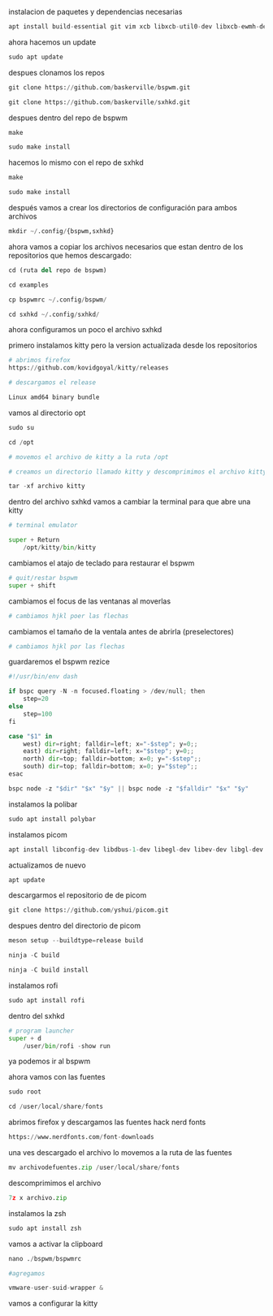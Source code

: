 
instalacion de paquetes y dependencias necesarias

```python
apt install build-essential git vim xcb libxcb-util0-dev libxcb-ewmh-dev libxcb-randr0-dev libxcb-icccm4-dev libxcb-keysyms1-dev libxcb-xinerama0-dev libasound2-dev libxcb-xtest0-dev libxcb-shape0-dev
```

ahora hacemos un update

```python
sudo apt update
```

despues clonamos los repos 

```python
git clone https://github.com/baskerville/bspwm.git

git clone https://github.com/baskerville/sxhkd.git
```

despues dentro del repo de bspwm

```python
make

sudo make install
```

hacemos lo mismo con el repo de sxhkd

```python
make

sudo make install
```

después vamos a crear los directorios de configuración para ambos archivos

```python
mkdir ~/.config/{bspwm,sxhkd}
```

ahora vamos a copiar los archivos necesarios que estan dentro de los repositorios que hemos descargado:

```python
cd (ruta del repo de bspwm)

cd examples

cp bspwmrc ~/.config/bspwm/

cd sxhkd ~/.config/sxhkd/
```

ahora configuramos un poco el archivo sxhkd

primero instalamos kitty pero la version actualizada desde los repositorios
```python
# abrimos firefox
https://github.com/kovidgoyal/kitty/releases

# descargamos el release

Linux amd64 binary bundle
```

vamos al directorio opt
```python
sudo su

cd /opt

# movemos el archivo de kitty a la ruta /opt

# creamos un directorio llamado kitty y descomprimimos el archivo kitty

tar -xf archivo kitty
```

dentro del archivo sxhkd vamos a cambiar la terminal para que abre una kitty

```python
# terminal emulator

super + Return
	/opt/kitty/bin/kitty
```

cambiamos el atajo de teclado para restaurar el bspwm

```python
# quit/restar bspwm
super + shift
```

cambiamos el focus de las ventanas al moverlas
```python
# cambiamos hjkl poer las flechas
```

cambiamos el tamaño de la ventala antes de abrirla (preselectores)
```python
# cambiamos hjkl por las flechas
```

guardaremos el bspwm rezice

```python
#!/usr/bin/env dash

if bspc query -N -n focused.floating > /dev/null; then
	step=20
else
	step=100
fi

case "$1" in
	west) dir=right; falldir=left; x="-$step"; y=0;;
	east) dir=right; falldir=left; x="$step"; y=0;;
	north) dir=top; falldir=bottom; x=0; y="-$step";;
	south) dir=top; falldir=bottom; x=0; y="$step";;
esac

bspc node -z "$dir" "$x" "$y" || bspc node -z "$falldir" "$x" "$y"
```

instalamos la polibar 
```python
sudo apt install polybar
```

instalamos picom
```python
apt install libconfig-dev libdbus-1-dev libegl-dev libev-dev libgl-dev libepoxy-dev libpcre2-dev libpixman-1-dev libx11-xcb-dev libxcb1-dev libxcb-composite0-dev libxcb-damage0-dev libxcb-glx0-dev libxcb-image0-dev libxcb-present-dev libxcb-randr0-dev libxcb-render0-dev libxcb-render-util0-dev libxcb-shape0-dev libxcb-util-dev libxcb-xfixes0-dev meson ninja-build uthash-dev -y
```

actualizamos de nuevo
```python
apt update
```

descargarmos el repositorio de de picom

```python
git clone https://github.com/yshui/picom.git
```

despues dentro del directorio de picom

```python
meson setup --buildtype=release build

ninja -C build

ninja -C build install
```

instalamos rofi
```python
sudo apt install rofi
```

dentro del sxhkd
```python
# program launcher
super + d
	/user/bin/rofi -show run
```

ya podemos ir al bspwm

ahora vamos con las fuentes
```python
sudo root

cd /user/local/share/fonts
```

abrimos firefox y descargamos las fuentes hack nerd fonts
```python
https://www.nerdfonts.com/font-downloads
```

una ves descargado el archivo lo movemos a la ruta de las fuentes 
```python
mv archivodefuentes.zip /user/local/share/fonts
```

descomprimimos el archivo
```python
7z x archivo.zip 
```

instalamos la zsh
```python
sudo apt install zsh
```

vamos a activar la clipboard
```python
nano ./bspwm/bspwmrc

#agregamos

vmware-user-suid-wrapper &
```

vamos a configurar la kitty
```python

```